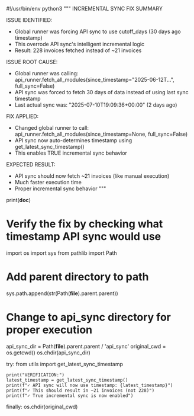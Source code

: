 #!/usr/bin/env python3
"""
INCREMENTAL SYNC FIX SUMMARY

ISSUE IDENTIFIED:
- Global runner was forcing API sync to use cutoff_days (30 days ago timestamp) 
- This overrode API sync's intelligent incremental logic
- Result: 228 invoices fetched instead of ~21 invoices

ISSUE ROOT CAUSE:
- Global runner was calling: api_runner.fetch_all_modules(since_timestamp="2025-06-12T...", full_sync=False)
- API sync was forced to fetch 30 days of data instead of using last sync timestamp
- Last actual sync was: "2025-07-10T19:09:36+00:00" (2 days ago)

FIX APPLIED:
- Changed global runner to call: api_runner.fetch_all_modules(since_timestamp=None, full_sync=False)
- API sync now auto-determines timestamp using get_latest_sync_timestamp()
- This enables TRUE incremental sync behavior

EXPECTED RESULT:
- API sync should now fetch ~21 invoices (like manual execution)
- Much faster execution time
- Proper incremental sync behavior
"""

print(__doc__)

# Verify the fix by checking what timestamp API sync would use
import os
import sys
from pathlib import Path

# Add parent directory to path  
sys.path.append(str(Path(__file__).parent.parent))

# Change to api_sync directory for proper execution
api_sync_dir = Path(__file__).parent.parent / 'api_sync'
original_cwd = os.getcwd()
os.chdir(api_sync_dir)

try:
    from utils import get_latest_sync_timestamp
    
    print("VERIFICATION:")
    latest_timestamp = get_latest_sync_timestamp()
    print(f"✓ API sync will now use timestamp: {latest_timestamp}")
    print(f"✓ This should result in ~21 invoices (not 228)")
    print(f"✓ True incremental sync is now enabled")
    
finally:
    os.chdir(original_cwd)
